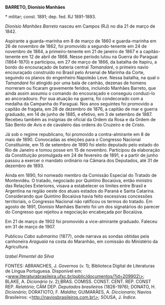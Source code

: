 **BARRETO, Dionísio Manhães**

\* militar; const. 1891; dep. fed. RJ 1891-1893.

*Dionísio Manhães Barreto* nasceu em Campos (RJ) no dia 21 de março de
1842.

Aspirante a guarda-marinha em 8 de março de 1860 e guarda-marinha em 26
de novembro de 1862, foi promovido a segundo-tenente em 24 de novembro
de 1864, a primeiro-tenente em 21 de janeiro de 1867 e a capitão-tenente
em 12 de abril de 1868. Nesse período lutou na Guerra do Paraguai
(1864-1870) e participou, em 27 de março de 1866, da batalha de Itapiru,
a bordo do encouraçado de bateria central *Tamandaré*, o primeiro navio
encouraçado construído no Brasil pelo Arsenal de Marinha da Corte,
seguindo os planos do engenheiro Napoleão Leve. Nessa batalha, na qual o
*Tamandaré* foi atingido por uma bala de canhão, dezenas de homens
morreram ou ficaram gravemente feridos, incluindo Manhães Barreto, que
ainda assim assumiu o comando do encouraçado e conseguiu conduzi-lo ao
ancoradouro. Por sua atuação na guerra, foi condecorado com a medalha da
Campanha do Paraguai. Nos anos seguintes foi promovido a capitão de
fragata, em 28 de dezembro de 1876, a capitão de mar e guerra graduado,
em 14 de junho de 1885, e efetivo, em 3 de setembro de 1887. Recebeu
também as insígnias de oficial da Ordem da Rosa e da Ordem de São Bento
de Avis e de cavaleiro das ordens do Cruzeiro e de Cristo.

Já sob o regime republicano, foi promovido a contra-almirante em 8 de
maio de 1890. Convocadas as eleições para o Congresso Nacional
Constituinte, em 15 de setembro de 1890 foi eleito deputado pelo estado
do Rio de Janeiro e tomou posse em 15 de novembro. Participou da
elaboração da Constituição promulgada em 24 de fevereiro de 1891, e a
partir de junho passou a exercer o mandato ordinário na Câmara dos
Deputados, até 31 de dezembro de 1893.

Ainda em 1890, foi nomeado membro da Comissão Especial do Tratado de
Montevidéu. O tratado, negociado por Quintino Bocaiúva, então ministro
das Relações Exteriores, visava a estabelecer os limites entre Brasil e
Argentina na região oeste dos atuais estados do Paraná e Santa Catarina.
Considerando que Quintino Bocaiúva havia feito excessivas concessões
territoriais, o Congresso Nacional não ratificou os termos do tratado.
Em agosto de 1891, Dionísio Manhães Barreto foi um dos signatários do
parecer do Congresso que rejeitou a negociação encabeçada por Bocaiúva.

Em 21 de março de 1902 foi promovido a vice-almirante graduado. Faleceu
em 31 de março de 1907.

Publicou *Cabo submarino* (1877), onde narrava as sondas obtidas pela
canhoneira *Araguaia* na costa do Maranhão, em comissão do Ministério da
Agricultura.

*Izabel Pimentel da Silva*

FONTES: ABRANCHES, J. *Governos* (v. 1); Biblioteca Digital de
Literaturas de Língua Portuguesa. Disponível em:
\<www.literaturabrasileira.ufsc.br/public/documentos/?id=209902\>;
BLAKE, A. *Dicionário* (v. 2);BRAS. COMISS. CONST. CENT. REP. CONST REP.
*Relatório*; CÂM DEP. *Deputados brasileiros* (1826-1976); DONATO, H.
*Dicionário*; DORATIOTO, F. *Maldita*; GUIMARÃES, A. *Diccionario*;
Navios Brasileiros: \<http://naviosbrasileiros.com.br\>; SOUSA, J.
*Índice.*
